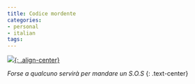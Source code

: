 ```yaml
---
title: Codice mordente
categories:
- personal
- italian
tags:
---
```

[![]({{site.url}}/images/morsecodes.png){: .align-center}]({{site.url}}/images/morsecodes.png)

_Forse a qualcuno servirà per mandare un S.O.S_
{: .text-center}

